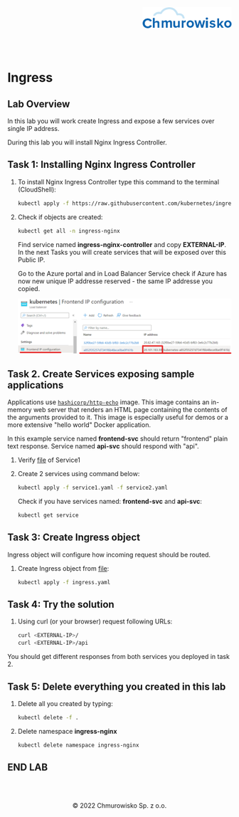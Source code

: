 <img src="./img/logo.png" alt="Chmurowisko logo" width="200" align="right">
<br><br>
<br><br>
<br><br>

# Ingress

## Lab Overview

In this lab you will work create Ingress and expose a few services over single IP address.

During this lab you will install Nginx Ingress Controller.

## Task 1: Installing Nginx Ingress Controller

1. To install Nginx Ingress Controller type this command to the terminal (CloudShell):

    ```bash
    kubectl apply -f https://raw.githubusercontent.com/kubernetes/ingress-nginx/controller-v1.1.1/deploy/static/provider/cloud/deploy.yaml
    ```

1. Check if objects are created:

    ```bash
    kubectl get all -n ingress-nginx
    ```
    Find service named **ingress-nginx-controller** and copy **EXTERNAL-IP**.
    In the next Tasks you will create services that will be exposed over this Public IP.

    Go to the Azure portal and in Load Balancer Service check if Azure has now new unique IP addresse reserved - the same IP addresse you copied.
 

    ![img](./img/lb.png)

## Task 2. Create Services exposing sample applications

Applications use [`hashicorp/http-echo`](https://hub.docker.com/r/hashicorp/http-echo/) image. This image contains an in-memory web server that renders an HTML page containing the contents of the arguments provided to it. This image is especially useful for demos or a more extensive "hello world" Docker application.

In this example service named **frontend-svc** should return "frontend" plain text response. Service named **api-svc** should respond with "api".

1. Verify [file](./files/service1.yaml) of Service1
2. Create 2 services using command below: 

    ```bash
    kubectl apply -f service1.yaml -f service2.yaml
    ```

    Check if you have services named: **frontend-svc** and **api-svc**:
    ```bash
    kubectl get service
    ```

## Task 3: Create Ingress object

Ingress object will configure how incoming request should be routed.

1. Create Ingress object from [file](./files/ingress.yaml): 

    ```bash
    kubectl apply -f ingress.yaml
    ```

## Task 4: Try the solution

1. Using curl (or your browser) request following URLs:

    ```bash
    curl <EXTERNAL-IP>/
    curl <EXTERNAL-IP>/api
    ```

You should get different responses from both services you deployed in task 2.

## Task 5: Delete everything you created in this lab

1. Delete all you created by typing:
    ```bash
    kubectl delete -f .
    ```
1. Delete namespace **ingress-nginx**
    ```bash
    kubectl delete namespace ingress-nginx
    ```

## END LAB

<br><br>

<center><p>&copy; 2022 Chmurowisko Sp. z o.o.<p></center>
